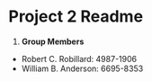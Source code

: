 # Project 2 Readme

1) **Group Members**
 - Robert C. Robillard: 4987-1906
 - William B. Anderson: 6695-8353
